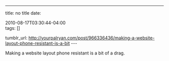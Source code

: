 ---
title: no title
date:

 2010-08-17T03:30:44-04:00  
tags:  []

tumblr_url:
http://yourpalryan.com/post/966336436/making-a-website-layout-phone-resistant-is-a-bit
\-\--

Making a website layout phone resistant is a bit of a drag.
